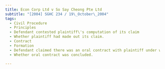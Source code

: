 ```yaml
---
title: Econ Corp Ltd v So Say Cheong Pte Ltd 
subtitle: "[2004] SGHC 234 / 19\_October\_2004"
tags:
  - Civil Procedure
  - Principles
  - Defendant contested plaintiff\'s computation of its claim
  - Whether plaintiff had made out its claim.
  - Contract
  - Formation
  - Defendant claimed there was an oral contract with plaintiff under which plaintiff was to pay defendant commission
  - Whether oral contract was concluded.

---
```


